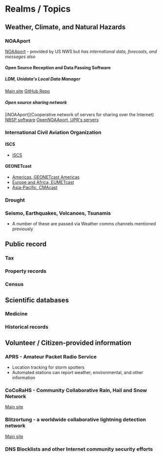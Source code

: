 # Realms / Topics 
## Weather, Climate, and Natural Hazards

### NOAAport
[NOAAport](http://www.nws.noaa.gov/noaaport/html/noaaport.shtml) - provided by US NWS but *has international data, forecasts, and messages also*

#### Open Source Reception and Data Passing Software

##### LDM, Unidata's Local Data Manager
[Main site](http://www.unidata.ucar.edu/software/ldm/)
[GitHub Repo](https://github.com/Unidata/LDM)

##### Open source sharing network
[iNOAAport](Cooperative network of servers for sharing over the Internet)
[NBSP software](http://www.noaaport.net/) 
[OpenNOAAport, UPR's servers](http://www.opennoaaport.net/)

### International Civil Aviation Organization

#### ISCS
* [ISCS](http://www.nws.noaa.gov/iscs/)

#### GEONETcast
* [Americas, GEONETcast Americas](http://www.geonetcastamericas.noaa.gov/)
* [Europe and Africa, EUMETcast](http://www.eumetsat.int/website/home/Data/DataDelivery/EUMETCast/index.html)
* [Asia-Pacific, CMAcast](http://www.cma.gov.cn/en2014/international/features/201409/t20140924_262230.html)

### Drought

### Seismo, Earthquakes, Volcanoes, Tsunamis

* A number of these are passed via Weather comms channels mentioned previously

## Public record
### Tax
### Property records
### Census


## Scientific databases
### Medicine
### Historical records

## Volunteer / Citizen-provided information

### APRS - Amateur Packet Radio Service
* Location tracking for storm spotters
* Automated stations can report weather, environmental, and other information

### CoCoRaHS - Community Collaborative Rain, Hail and Snow Network
[Main site](http://www.cocorahs.org/)

### Blitzortung - a worldwide collaborative lightning detection network
[Main site](http://blitzortung.org/)

### DNS Blocklists and other Internet community security efforts


